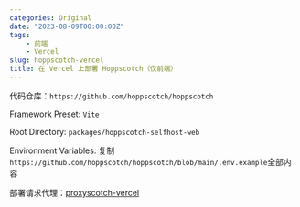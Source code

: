 ```yaml
---
categories: Original
date: "2023-08-09T00:00:00Z"
tags:
    - 前端
    - Vercel
slug: hoppscotch-vercel
title: 在 Vercel 上部署 Hoppscotch（仅前端）
---
```


代码仓库：`https://github.com/hoppscotch/hoppscotch`

Framework Preset: `Vite`

Root Directory: `packages/hoppscotch-selfhost-web`

Environment Variables: 复制`https://github.com/hoppscotch/hoppscotch/blob/main/.env.example`全部内容

部署请求代理：[proxyscotch-vercel](https://github.com/SunsetMkt/proxyscotch-vercel)
